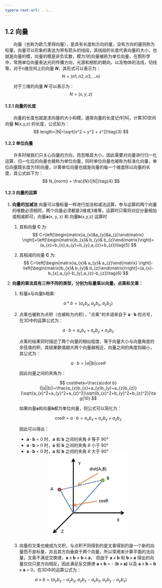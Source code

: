 ```yaml
---
typora-root-url: ..\..
---
```


## 1.2 向量

​　　向量（也称为欧几里得向量），是具有长度和方向的量，没有方向的量则称为标量，向量可以形象的表达为带有箭头的线段，其线段的长度代表向量的大小，也就是向量的模，向量的模是非负实数，模为1的向量被称为单位向量，在图形学中，常用单位向量表达光的传播方向，光源和相机的朝向，以及物体的法线，切线等，对于n维空间上的向量 ***N***，其形式可以表示为：
$$
N = (n1, n2, n3,...n)\tag{1}
$$

　　对于三维的向量 ***N*** 可以表示为：
$$
N = (x, y, z)\tag{2}
$$

#### 1.2.1 向量的长度

　　向量的长度也就是求向量的大小和模，通常向量的长度记作|N|，计算3D空间向量 **N**(x,y,z) 的长度，公式如为：
$$
length=|N|=\sqrt{x^2 + y^2 + z^2}\tag{3}
$$

#### 1.2.2 单位向量

　　许多时候我们只关心向量的方向，而忽略其大小，因此需要对向量进行归一化运算，归一化后的向量也被称为单位向量，同时单位向量也被称为标准化向量，单位向量既长度为1的向量，计算单位向量也就是向量的每一个维度除以向量的长度，其公式如下为：
$$
N_{norm} = \frac{N}{|N|}\tag{4}
$$

#### 1.2.3 向量的运算

1. **向量的加减法**
    向量可以像标量一样进行加法和减法运算，参与运算的两个向量的维数必须相同，两个向量必须都是2维或3维等，运算时只需将对应分量相加或相减即可，向量**a**(x, y, z) 和 向量**b**(x,y,z) 运算时

    1. 其和向量 **C** 为:
    $$
    C=\left[\begin{matrix}a_{x}&a_{y}&a_{z}\end{matrix} \right]+\left[\begin{matrix}b_{x}& b_{y}& b_{z}\end{matrix}\right]=(a_{x}+b_{x},a_{y}+b_{y},a_{z}+b_{z})\tag{5}
    $$

    2. 其相减的向量 **C** 为:
    $$
    C=\left[\begin{matrix}a_{x}& a_{y}& a_{z}\end{matrix} \right]-\left[\begin{matrix}b_{x}& b_{y}& b_{z}\end{matrix}\right]=(a_{x}-b_{x},a_{y}-b_{y},a_{z}-b_{z})\tag{6}
    $$

2. **向量的乘法具有三种不同的类型，分别为标量乘以向量，点乘和叉乘：**

    1. 标量a与向量b相乘:

       $$
       a*b=(a_{x}b_{x}, a_{y}b_{y}, a_{z}b_{z})\tag{7}
       $$

    2. 点乘也被称为点积（也被称为内积），"点乘"的术语来自于 **a · b** 的点号，在3D中的运算公式为：

       $$
       a\cdot b=a_{x}b_{x}+a_{y}b_{y}+a_{z}b_{z}\tag{8}
       $$

       点乘的结果同时描述了两个向量的相似程度，等于向量大小与向量角度的余弦值的积，其结果数值越大两个向量越相近，向量之间的角度则越小，其公式为：

       $$
       a\cdot b=|a||b|cos\theta\tag{9}
       $$

       因此向量之间的夹角为：

       $$
       cos\theta=\frac{a\cdot b}{|a||b|}=\frac{a_{x}b_{x}+a_{y}b_{y}+a_{z}b_{z}}{\sqrt{a_{x}^2+a_{y}^2+a_{z}^2}\sqrt{b_{x}^2+b_{y}^2+b_{z}^2}}\tag{10}
       $$

       如果向量**a**和向量**b**都为单位向量，则公式可以简化为：

       $$
       cos\theta=a\cdot b=a_{x}b_{x}+a_{y}b_{y}+a_{z}b_{z}\tag{11}
       $$

       因此可以得出：

       - **a · b** = 0 时，**a** 和 **b** 之间的夹角 *θ* 等于 90°
       - **a · b** > 0 时，**a** 和 **b** 之间的夹角 *θ* 小于 90°
       - **a · b** < 0 时，**a** 和 **b** 之间的夹角 *θ* 大于 90°

       <center><img src="/assets/3d-cross.png" align="center"/></center>

    3. 向量的叉乘也被成为叉积，与点积不同得到的是叉乘得到的是一个新的向量而不是标量，并且其方向垂直于两个向量，所以常用来计算平面的法向量，叉乘不满足交换律，**a** x **b** ≠ **b** x **a**， 但由于 **a** x **b** 和 **b** x **a** 得出的向量仅仅只是方向相反，因此满足反交换律 **a** x **b** = - (**b** x **a)** 以及  **a** x **b** + **b** x **a** = 0，在3D中的运算公式为：

$$
a\times b = (a_{y}b_{z}-a_{z}b_{y}, a_{z}b_{x}-a_{x}b_{z}, a_{x}b_{y}-a_{y}b_{x})\tag{12}
$$
